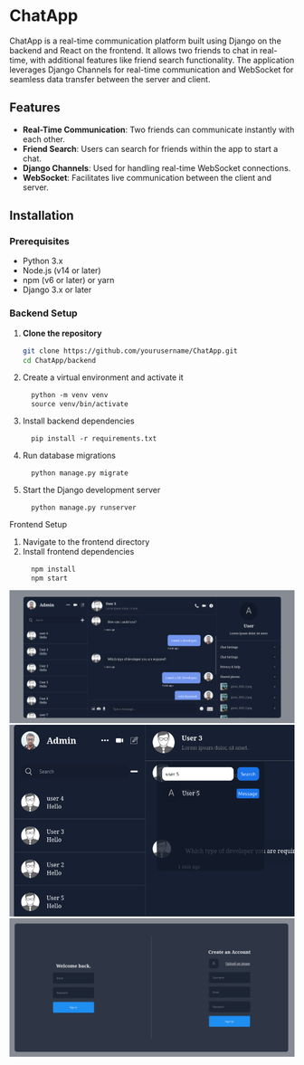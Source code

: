 # ChatApp

ChatApp is a real-time communication platform built using Django on the backend and React on the frontend. It allows two friends to chat in real-time, with additional features like friend search functionality. The application leverages Django Channels for real-time communication and WebSocket for seamless data transfer between the server and client.

## Features

- **Real-Time Communication**: Two friends can communicate instantly with each other.
- **Friend Search**: Users can search for friends within the app to start a chat.
- **Django Channels**: Used for handling real-time WebSocket connections.
- **WebSocket**: Facilitates live communication between the client and server.

## Installation

### Prerequisites

- Python 3.x
- Node.js (v14 or later)
- npm (v6 or later) or yarn
- Django 3.x or later

### Backend Setup

1. **Clone the repository**

   ```bash
   git clone https://github.com/yourusername/ChatApp.git
   cd ChatApp/backend
2. Create a virtual environment and activate it
   ```
     python -m venv venv
     source venv/bin/activate
3. Install backend dependencies
   ```
     pip install -r requirements.txt
4. Run database migrations
   ```
     python manage.py migrate
5. Start the Django development server
   ```
     python manage.py runserver

Frontend Setup
1. Navigate to the frontend directory
2. Install frontend dependencies
   ```
     npm install
     npm start

![Project Screenshot](./frontend/public/chat1.png)
![Project Screenshot](./frontend/public/chat2.png)
![Project Screenshot](./frontend/public/chat3.png)

